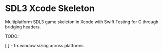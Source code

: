# SDL3 Xcode Skeleton

Multiplatform SDL3 game skeleton in Xcode with Swift Testing for C through bridging headers.

TODO:

[ ] - fix window sizing across platforms
